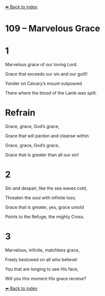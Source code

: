 [⬅️ Back to index](../README.md)

# 109 – Marvelous Grace





# 1

Marvelous grace of our loving Lord.

Grace that exceeds our sin and our guilt!

Yonder on Calvary’s mount outpoured

There where the blood of the Lamb was spilt.



# Refrain

Grace, grace, God’s grace,

Grace that will pardon and cleanse within

Grace, grace, God’s grace,

Grace that is greater than all our sin!



# 2

Sin and despair, like the sea waves cold,

Threaten the soul with infinite loss;

Grace that is greater, yes, grace untold

Points to the Refuge, the mighty Cross.



# 3

Marvelous, infinite, matchless grace,

Freely bestowed on all who believe!

You that are longing to see His face,

Will you this moment His grace receive?

[⬅️ Back to index](../README.md)
